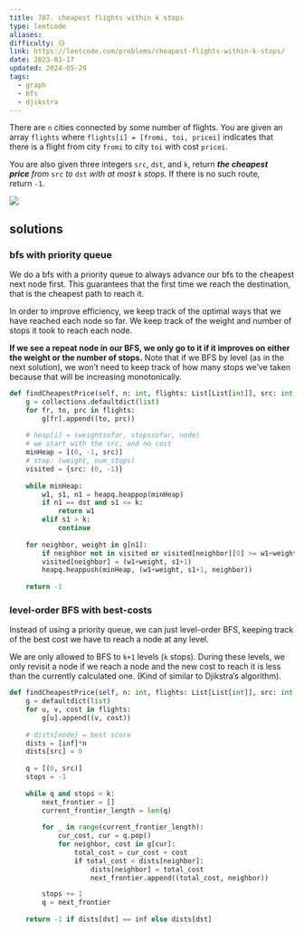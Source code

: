 ```yaml
---
title: 787. cheapest flights within k stops
type: leetcode
aliases: 
difficulty: 🟡
link: https://leetcode.com/problems/cheapest-flights-within-k-stops/
date: 2023-01-17
updated: 2024-05-29
tags:
  - graph
  - bfs
  - djikstra
---
```


There are `n` cities connected by some number of flights. You are given an array `flights` where `flights[i] = [fromi, toi, pricei]` indicates that there is a flight from city `fromi` to city `toi` with cost `pricei`.

You are also given three integers `src`, `dst`, and `k`, return _**the cheapest price** from_ `src` _to_ `dst` _with at most_ `k` _stops._ If there is no such route, return `-1`.

![](https://assets.leetcode.com/uploads/2022/03/18/cheapest-flights-within-k-stops-3drawio.png)

## solutions

### bfs with priority queue

We do a bfs with a priority queue to always advance our bfs to the cheapest next node first. This guarantees that the first time we reach the destination, that is the cheapest path to reach it.

In order to improve efficiency, we keep track of the optimal ways that we have reached each node so far. We keep track of the weight and number of stops it took to reach each node.

**If we see a repeat node in our BFS, we only go to it if it improves on either the weight or the number of stops.** Note that if we BFS by level (as in the next solution), we won’t need to keep track of how many stops we’ve taken because that will be increasing monotonically.

```python
def findCheapestPrice(self, n: int, flights: List[List[int]], src: int, dst: int, k: int) -> int:
	g = collections.defaultdict(list)
	for fr, to, prc in flights:
		g[fr].append((to, prc))
	
	# heap[i] = (weightsofar, stopssofar, node)
	# we start with the src, and no cost
	minHeap = [(0, -1, src)]
	# stop: (weight, num_stops)
	visited = {src: (0, -1)}
	
	while minHeap:
		w1, s1, n1 = heapq.heappop(minHeap)
		if n1 == dst and s1 <= k:
			return w1
		elif s1 > k:
			continue
	
	for neighbor, weight in g[n1]:
		if neighbor not in visited or visited[neighbor][0] >= w1+weight or visited[neighbor][1] > s1+1:
		visited[neighbor] = (w1+weight, s1+1)
		heapq.heappush(minHeap, (w1+weight, s1+1, neighbor))
	
	return -1
```

### level-order BFS with best-costs

Instead of using a priority queue, we can just level-order BFS, keeping track of the best cost we have to reach a node at any level.

We are only allowed to BFS to `k+1` levels (`k` stops). During these levels, we only revisit a node if we reach a node and the new cost to reach it is less than the currently calculated one. (Kind of similar to Djikstra’s algorithm).

```python
def findCheapestPrice(self, n: int, flights: List[List[int]], src: int, dst: int, k: int) -> int:
	g = defaultdict(list)
	for u, v, cost in flights:
		g[u].append((v, cost))
	  
	# dists[node] = best score
	dists = [inf]*n
	dists[src] = 0
	  
	q = [(0, src)]
	stops = -1
	  
	while q and stops < k:
		next_frontier = []
		current_frontier_length = len(q)
	  
		for _ in range(current_frontier_length):
			cur_cost, cur = q.pop()
			for neighbor, cost in g[cur]:
				total_cost = cur_cost + cost
				if total_cost < dists[neighbor]:
					dists[neighbor] = total_cost
					next_frontier.append((total_cost, neighbor))

		stops += 1
		q = next_frontier
	  
	return -1 if dists[dst] == inf else dists[dst]
```
